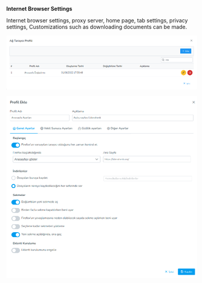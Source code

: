 **Internet Browser Settings**

Internet browser settings, proxy server, home page, tab settings, privacy settings,
Customizations such as downloading documents can be made.

[![Profile](../images/profiles/browserProfile.png)](../images/profiles/browserProfile.png)

[![Profile](../images/profiles/browserPolicy.png)](../images/profiles/browserPolicy.png)
<link href=/lider3.0/assets/style.css rel=stylesheet></link>

